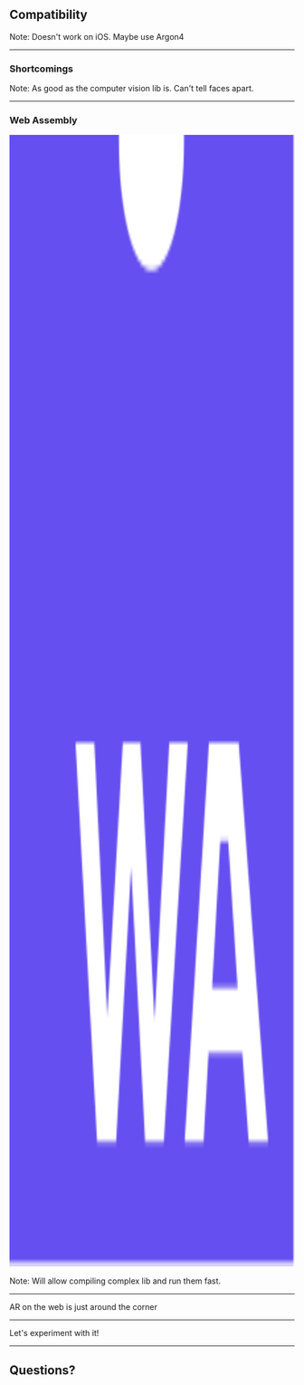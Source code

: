 ## Compatibility

Note:
Doesn't work on iOS.
Maybe use Argon4

---

### Shortcomings

Note:
As good as the computer vision lib is.
Can't tell faces apart.

---

### Web Assembly

<img src="img/web-assembly.svg" style="height:50vh;"/>

Note: 
Will allow compiling complex lib and run them fast.

---

AR on the web is just around the corner

---

Let's experiment with it!

---

## Questions?
